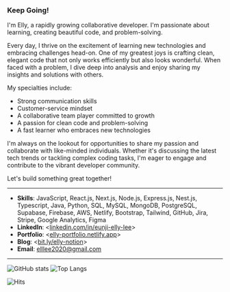 ### Keep Going!

I'm Elly, a rapidly growing collaborative developer. I'm passionate about learning, creating beautiful code, and problem-solving.

Every day, I thrive on the excitement of learning new technologies and embracing challenges head-on. One of my greatest joys is crafting clean, elegant code that not only works efficiently but also looks wonderful. When faced with a problem, I dive deep into analysis and enjoy sharing my insights and solutions with others.

My specialties include:
* Strong communication skills
* Customer-service mindset
* A collaborative team player committed to growth
* A passion for clean code and problem-solving
* A fast learner who embraces new technologies

I'm always on the lookout for opportunities to share my passion and collaborate with like-minded individuals. Whether it's discussing the latest tech trends or tackling complex coding tasks, I'm eager to engage and contribute to the vibrant developer community.

Let's build something great together!

------------

- **Skills**: JavaScript, React.js, Next.js, Node.js, Express.js, Nest.js, Typescript, Java, Python, SQL, MySQL, MongoDB, PostgreSQL, Supabase, Firebase, AWS, Netlify, Bootstrap, Tailwind, GitHub, Jira, Stripe, Google Analytics, Figma
- **LinkedIn**: <[linkedin.com/in/eunji-elly-lee](https://www.linkedin.com/in/eunji-elly-lee/)> <br />
- **Portfolio**: <[elly-portfolio.netlify.app](https://elly-portfolio.netlify.app/)> <br />
- **Blog**: <[bit.ly/elly-notion](https://bit.ly/elly-notion)> <br />
- **Email**: <elllee2020@gmail.com>

------------
![GitHub stats](https://github-readme-stats.vercel.app/api?username=Eunji-Elly-Lee&&include_all_commits=false&count_private=true&show_icons=true&theme=tokyonight&hide_border=true)
![Top Langs](https://github-readme-stats.vercel.app/api/top-langs/?username=Eunji-Elly-Lee&langs_count=10&layout=compact&theme=tokyonight&hide_border=true)

![Hits](https://hits.seeyoufarm.com/api/count/incr/badge.svg?url=https%3A%2F%2Fgithub.com%2FEunji-Elly-Lee&count_bg=%2317A797&title_bg=%2325263A&icon=&icon_color=%23D2D2D2&title=hits&edge_flat=false)
